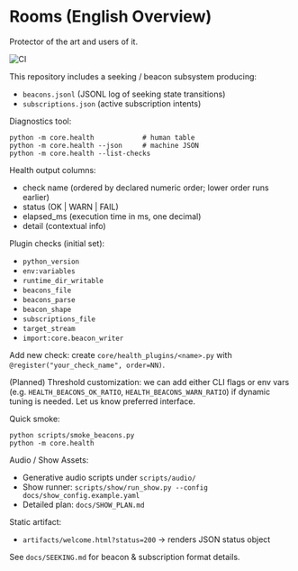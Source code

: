 # Rooms (English Overview)

Protector of the art and users of it.

![CI](https://github.com/AndroDoge/rooms/actions/workflows/ci.yml/badge.svg)
<!-- Future: Coverage badge (e.g. Codecov) -->

This repository includes a seeking / beacon subsystem producing:
- `beacons.jsonl` (JSONL log of seeking state transitions)
- `subscriptions.json` (active subscription intents)

Diagnostics tool:
```
python -m core.health            # human table
python -m core.health --json     # machine JSON
python -m core.health --list-checks
```

Health output columns:
- check name (ordered by declared numeric order; lower order runs earlier)
- status (OK | WARN | FAIL)
- elapsed_ms (execution time in ms, one decimal)
- detail (contextual info)

Plugin checks (initial set):
- `python_version`
- `env:variables`
- `runtime_dir_writable`
- `beacons_file`
- `beacons_parse`
- `beacon_shape`
- `subscriptions_file`
- `target_stream`
- `import:core.beacon_writer`

Add new check: create `core/health_plugins/<name>.py` with `@register("your_check_name", order=NN)`.

(Planned) Threshold customization: we can add either CLI flags or env vars (e.g. `HEALTH_BEACONS_OK_RATIO`, `HEALTH_BEACONS_WARN_RATIO`) if dynamic tuning is needed. Let us know preferred interface.

Quick smoke:
```
python scripts/smoke_beacons.py
python -m core.health
```

Audio / Show Assets:
- Generative audio scripts under `scripts/audio/`
- Show runner: `scripts/show/run_show.py --config docs/show_config.example.yaml`
- Detailed plan: `docs/SHOW_PLAN.md`

Static artifact:
- `artifacts/welcome.html?status=200` -> renders JSON status object

See `docs/SEEKING.md` for beacon & subscription format details.
